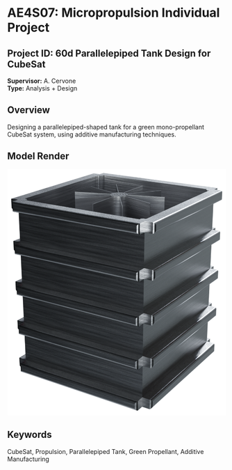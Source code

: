 
# AE4S07: Micropropulsion Individual Project 

## Project ID: 60d Parallelepiped Tank Design for CubeSat  
**Supervisor:** A. Cervone  
**Type:** Analysis + Design  

## Overview
Designing a parallelepiped-shaped tank for a green mono-propellant CubeSat system, using additive manufacturing techniques.

## Model Render

![Parallelepiped Tank Render](models/render.png)


## Keywords
CubeSat, Propulsion, Parallelepiped Tank, Green Propellant, Additive Manufacturing

